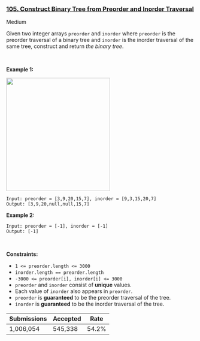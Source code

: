 ### [105. Construct Binary Tree from Preorder and Inorder Traversal](https://leetcode.com/problems/construct-binary-tree-from-preorder-and-inorder-traversal/)

Medium

Given two integer arrays `` preorder `` and `` inorder `` where `` preorder `` is the preorder traversal of a binary tree and `` inorder `` is the inorder traversal of the same tree, construct and return _the binary tree_.

 

__Example 1:__

<img alt="" src="https://assets.leetcode.com/uploads/2021/02/19/tree.jpg" style="width: 277px; height: 302px;"/>

```
Input: preorder = [3,9,20,15,7], inorder = [9,3,15,20,7]
Output: [3,9,20,null,null,15,7]
```

__Example 2:__

```
Input: preorder = [-1], inorder = [-1]
Output: [-1]
```

 

__Constraints:__

*   `` 1 <= preorder.length <= 3000 ``
*   `` inorder.length == preorder.length ``
*   `` -3000 <= preorder[i], inorder[i] <= 3000 ``
*   `` preorder `` and `` inorder `` consist of __unique__ values.
*   Each value of `` inorder `` also appears in `` preorder ``.
*   `` preorder `` is __guaranteed__ to be the preorder traversal of the tree.
*   `` inorder `` is __guaranteed__ to be the inorder traversal of the tree.

| Submissions    | Accepted     | Rate   |
| -------------- | ------------ | ------ |
| 1,006,054 | 545,338 | 54.2% |